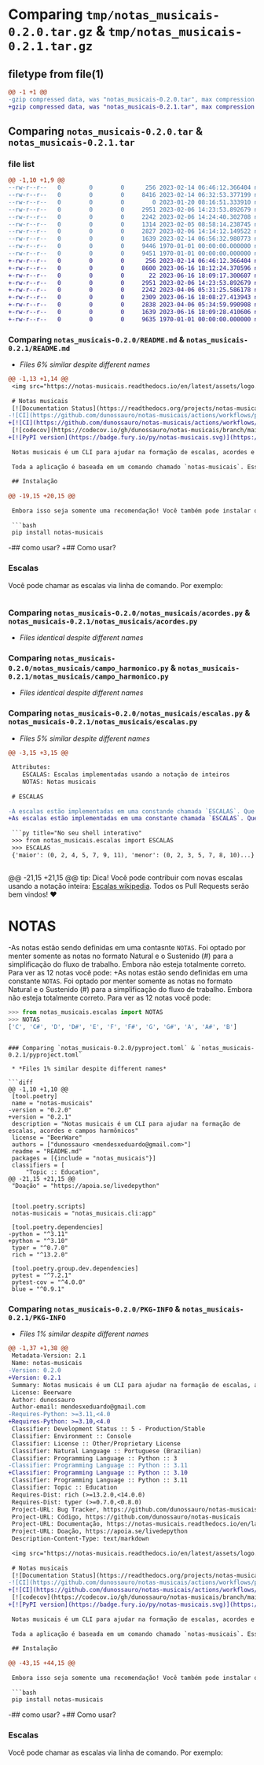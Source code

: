 # Comparing `tmp/notas_musicais-0.2.0.tar.gz` & `tmp/notas_musicais-0.2.1.tar.gz`

## filetype from file(1)

```diff
@@ -1 +1 @@
-gzip compressed data, was "notas_musicais-0.2.0.tar", max compression
+gzip compressed data, was "notas_musicais-0.2.1.tar", max compression
```

## Comparing `notas_musicais-0.2.0.tar` & `notas_musicais-0.2.1.tar`

### file list

```diff
@@ -1,10 +1,9 @@
--rw-r--r--   0        0        0      256 2023-02-14 06:46:12.366404 notas_musicais-0.2.0/LICENSE
--rw-r--r--   0        0        0     8416 2023-02-14 06:32:53.377199 notas_musicais-0.2.0/README.md
--rw-r--r--   0        0        0        0 2023-01-20 08:16:51.333910 notas_musicais-0.2.0/notas_musicais/__init__.py
--rw-r--r--   0        0        0     2951 2023-02-06 14:23:53.892679 notas_musicais-0.2.0/notas_musicais/acordes.py
--rw-r--r--   0        0        0     2242 2023-02-06 14:24:40.302708 notas_musicais-0.2.0/notas_musicais/campo_harmonico.py
--rw-r--r--   0        0        0     1314 2023-02-05 08:58:14.238745 notas_musicais-0.2.0/notas_musicais/cli.py
--rw-r--r--   0        0        0     2827 2023-02-06 14:14:12.149522 notas_musicais-0.2.0/notas_musicais/escalas.py
--rw-r--r--   0        0        0     1639 2023-02-14 06:56:32.980773 notas_musicais-0.2.0/pyproject.toml
--rw-r--r--   0        0        0     9446 1970-01-01 00:00:00.000000 notas_musicais-0.2.0/setup.py
--rw-r--r--   0        0        0     9451 1970-01-01 00:00:00.000000 notas_musicais-0.2.0/PKG-INFO
+-rw-r--r--   0        0        0      256 2023-02-14 06:46:12.366404 notas_musicais-0.2.1/LICENSE
+-rw-r--r--   0        0        0     8600 2023-06-16 18:12:24.370596 notas_musicais-0.2.1/README.md
+-rw-r--r--   0        0        0       22 2023-06-16 18:09:17.300607 notas_musicais-0.2.1/notas_musicais/__init__.py
+-rw-r--r--   0        0        0     2951 2023-02-06 14:23:53.892679 notas_musicais-0.2.1/notas_musicais/acordes.py
+-rw-r--r--   0        0        0     2242 2023-04-06 05:31:25.586178 notas_musicais-0.2.1/notas_musicais/campo_harmonico.py
+-rw-r--r--   0        0        0     2309 2023-06-16 18:08:27.413943 notas_musicais-0.2.1/notas_musicais/cli.py
+-rw-r--r--   0        0        0     2838 2023-04-06 05:34:59.990908 notas_musicais-0.2.1/notas_musicais/escalas.py
+-rw-r--r--   0        0        0     1639 2023-06-16 18:09:28.410606 notas_musicais-0.2.1/pyproject.toml
+-rw-r--r--   0        0        0     9635 1970-01-01 00:00:00.000000 notas_musicais-0.2.1/PKG-INFO
```

### Comparing `notas_musicais-0.2.0/README.md` & `notas_musicais-0.2.1/README.md`

 * *Files 6% similar despite different names*

```diff
@@ -1,13 +1,14 @@
 <img src="https://notas-musicais.readthedocs.io/en/latest/assets/logo.png" width="200">
 
 # Notas musicais
 [![Documentation Status](https://readthedocs.org/projects/notas-musicais/badge/?version=latest)](https://notas-musicais.readthedocs.io/en/latest/?badge=latest)
-![CI](https://github.com/dunossauro/notas-musicais/actions/workflows/pipeline.yaml/badge.svg)
+[![CI](https://github.com/dunossauro/notas-musicais/actions/workflows/pipeline.yaml/badge.svg)](https://github.com/dunossauro/notas-musicais/actions/workflows/pipeline.yaml)
 [![codecov](https://codecov.io/gh/dunossauro/notas-musicais/branch/main/graph/badge.svg?token=OVQQF4IQY2)](https://codecov.io/gh/dunossauro/notas-musicais)
+[![PyPI version](https://badge.fury.io/py/notas-musicais.svg)](https://badge.fury.io/py/notas-musicais)
 
 Notas musicais é um CLI para ajudar na formação de escalas, acordes e campos harmônicos.
 
 Toda a aplicação é baseada em um comando chamado `notas-musicais`. Esse comando tem um subcomando relacionado a cada ação que a aplicação pode realizar. Como `escalas`, `acordes` e `campo-harmonico`
 
 ## Instalação
 
@@ -19,15 +20,15 @@
 
 Embora isso seja somente uma recomendação! Você também pode instalar o projeto com o gerenciador de sua preferência. Como o pip:
 
 ```bash
 pip install notas-musicais
 ```
 
-## como usar?
+## Como usar?
 
 ### Escalas
 
 Você pode chamar as escalas via linha de comando. Por exemplo:
 
 
 ```bash
```

### Comparing `notas_musicais-0.2.0/notas_musicais/acordes.py` & `notas_musicais-0.2.1/notas_musicais/acordes.py`

 * *Files identical despite different names*

### Comparing `notas_musicais-0.2.0/notas_musicais/campo_harmonico.py` & `notas_musicais-0.2.1/notas_musicais/campo_harmonico.py`

 * *Files identical despite different names*

### Comparing `notas_musicais-0.2.0/notas_musicais/escalas.py` & `notas_musicais-0.2.1/notas_musicais/escalas.py`

 * *Files 5% similar despite different names*

```diff
@@ -3,15 +3,15 @@
 
 Attributes:
    ESCALAS: Escalas implementadas usando a notação de inteiros
    NOTAS: Notas musicais
 
 # ESCALAS
 
-A escalas estão implementadas em uma constande chamada `ESCALAS`. Que é um dicionário onde as chaves são as escalas. Se quiser ver todas as escalas implementadas pode usar:
+As escalas estão implementadas em uma constante chamada `ESCALAS`. Que é um dicionário onde as chaves são os nomes das escalas. Se quiser ver todas as escalas implementadas pode usar:
 
 ```py title="No seu shell interativo"
 >>> from notas_musicais.escalas import ESCALAS
 >>> ESCALAS
 {'maior': (0, 2, 4, 5, 7, 9, 11), 'menor': (0, 2, 3, 5, 7, 8, 10)...}
 
 ```
@@ -21,15 +21,15 @@
 tip: Dica!
     Você pode contribuir com novas escalas usando a notação inteira:
     [Escalas wikipedia](https://en.wikipedia.org/wiki/List_of_musical_scales_and_modes).
     Todos os Pull Requests serão bem vindos! :heart:
 
 # NOTAS
 
-As notas estão sendo definidas em uma contasnte `NOTAS`. Foi optado por menter somente as notas no formato Natural e o Sustenido (#) para a simplificação do fluxo de trabalho. Embora não esteja totalmente correto. Para ver as 12 notas você pode:
+As notas estão sendo definidas em uma constante `NOTAS`. Foi optado por menter somente as notas no formato Natural e o Sustenido (#) para a simplificação do fluxo de trabalho. Embora não esteja totalmente correto. Para ver as 12 notas você pode:
 
 ```py title="No seu shell interativo"
 >>> from notas_musicais.escalas import NOTAS
 >>> NOTAS
 ['C', 'C#', 'D', 'D#', 'E', 'F', 'F#', 'G', 'G#', 'A', 'A#', 'B']
 
 ```
```

### Comparing `notas_musicais-0.2.0/pyproject.toml` & `notas_musicais-0.2.1/pyproject.toml`

 * *Files 1% similar despite different names*

```diff
@@ -1,10 +1,10 @@
 [tool.poetry]
 name = "notas-musicais"
-version = "0.2.0"
+version = "0.2.1"
 description = "Notas musicais é um CLI para ajudar na formação de escalas, acordes e campos harmônicos"
 license = "BeerWare"
 authors = ["dunossauro <mendesxeduardo@gmail.com>"]
 readme = "README.md"
 packages = [{include = "notas_musicais"}]
 classifiers = [
     "Topic :: Education",
@@ -21,15 +21,15 @@
 "Doação" = "https://apoia.se/livedepython"
 
 
 [tool.poetry.scripts]
 notas-musicais = "notas_musicais.cli:app"
 
 [tool.poetry.dependencies]
-python = "^3.11"
+python = "^3.10"
 typer = "^0.7.0"
 rich = "^13.2.0"
 
 [tool.poetry.group.dev.dependencies]
 pytest = "^7.2.1"
 pytest-cov = "^4.0.0"
 blue = "^0.9.1"
```

### Comparing `notas_musicais-0.2.0/PKG-INFO` & `notas_musicais-0.2.1/PKG-INFO`

 * *Files 1% similar despite different names*

```diff
@@ -1,37 +1,38 @@
 Metadata-Version: 2.1
 Name: notas-musicais
-Version: 0.2.0
+Version: 0.2.1
 Summary: Notas musicais é um CLI para ajudar na formação de escalas, acordes e campos harmônicos
 License: Beerware
 Author: dunossauro
 Author-email: mendesxeduardo@gmail.com
-Requires-Python: >=3.11,<4.0
+Requires-Python: >=3.10,<4.0
 Classifier: Development Status :: 5 - Production/Stable
 Classifier: Environment :: Console
 Classifier: License :: Other/Proprietary License
 Classifier: Natural Language :: Portuguese (Brazilian)
 Classifier: Programming Language :: Python :: 3
-Classifier: Programming Language :: Python :: 3.11
+Classifier: Programming Language :: Python :: 3.10
 Classifier: Programming Language :: Python :: 3.11
 Classifier: Topic :: Education
 Requires-Dist: rich (>=13.2.0,<14.0.0)
 Requires-Dist: typer (>=0.7.0,<0.8.0)
 Project-URL: Bug Tracker, https://github.com/dunossauro/notas-musicais/issues
 Project-URL: Código, https://github.com/dunossauro/notas-musicais
 Project-URL: Documentação, https://notas-musicais.readthedocs.io/en/latest/
 Project-URL: Doação, https://apoia.se/livedepython
 Description-Content-Type: text/markdown
 
 <img src="https://notas-musicais.readthedocs.io/en/latest/assets/logo.png" width="200">
 
 # Notas musicais
 [![Documentation Status](https://readthedocs.org/projects/notas-musicais/badge/?version=latest)](https://notas-musicais.readthedocs.io/en/latest/?badge=latest)
-![CI](https://github.com/dunossauro/notas-musicais/actions/workflows/pipeline.yaml/badge.svg)
+[![CI](https://github.com/dunossauro/notas-musicais/actions/workflows/pipeline.yaml/badge.svg)](https://github.com/dunossauro/notas-musicais/actions/workflows/pipeline.yaml)
 [![codecov](https://codecov.io/gh/dunossauro/notas-musicais/branch/main/graph/badge.svg?token=OVQQF4IQY2)](https://codecov.io/gh/dunossauro/notas-musicais)
+[![PyPI version](https://badge.fury.io/py/notas-musicais.svg)](https://badge.fury.io/py/notas-musicais)
 
 Notas musicais é um CLI para ajudar na formação de escalas, acordes e campos harmônicos.
 
 Toda a aplicação é baseada em um comando chamado `notas-musicais`. Esse comando tem um subcomando relacionado a cada ação que a aplicação pode realizar. Como `escalas`, `acordes` e `campo-harmonico`
 
 ## Instalação
 
@@ -43,15 +44,15 @@
 
 Embora isso seja somente uma recomendação! Você também pode instalar o projeto com o gerenciador de sua preferência. Como o pip:
 
 ```bash
 pip install notas-musicais
 ```
 
-## como usar?
+## Como usar?
 
 ### Escalas
 
 Você pode chamar as escalas via linha de comando. Por exemplo:
 
 
 ```bash
```

